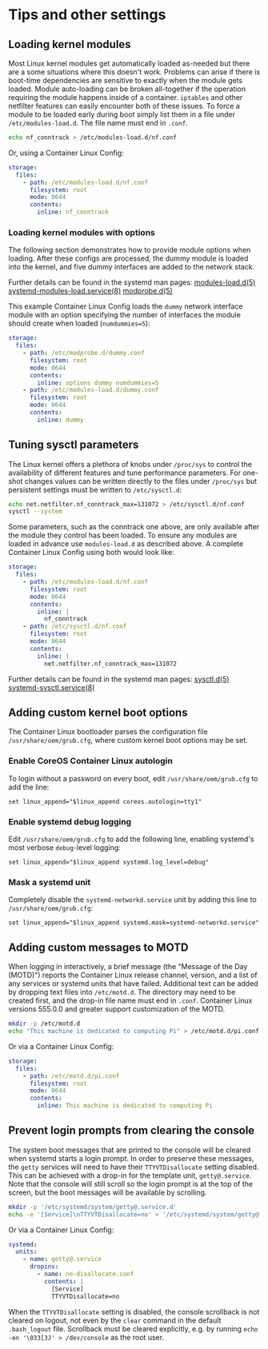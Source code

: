 # Tips and other settings

## Loading kernel modules

Most Linux kernel modules get automatically loaded as-needed but there are a some situations where this doesn't work. Problems can arise if there is boot-time dependencies are sensitive to exactly when the module gets loaded. Module auto-loading can be broken all-together if the operation requiring the module happens inside of a container. `iptables` and other netfilter features can easily encounter both of these issues. To force a module to be loaded early during boot simply list them in a file under `/etc/modules-load.d`. The file name must end in `.conf`.

```sh
echo nf_conntrack > /etc/modules-load.d/nf.conf
```

Or, using a Container Linux Config:

```yaml container-linux-config
storage:
  files:
    - path: /etc/modules-load.d/nf.conf
      filesystem: root
      mode: 0644
      contents:
        inline: nf_conntrack
```

### Loading kernel modules with options

The following section demonstrates how to provide module options when loading. After these configs are processed, the dummy module is loaded into the kernel, and five dummy interfaces are added to the network stack.

Further details can be found in the systemd man pages:
[modules-load.d(5)](http://www.freedesktop.org/software/systemd/man/modules-load.d.html)
[systemd-modules-load.service(8)](http://www.freedesktop.org/software/systemd/man/systemd-modules-load.service.html)
[modprobe.d(5)](http://linux.die.net/man/5/modprobe.d)

This example Container Linux Config loads the `dummy` network interface module with an option specifying the number of interfaces the module should create when loaded (`numdummies=5`):

```yaml container-linux-config
storage:
  files:
    - path: /etc/modprobe.d/dummy.conf
      filesystem: root
      mode: 0644
      contents:
        inline: options dummy numdummies=5
    - path: /etc/modules-load.d/dummy.conf
      filesystem: root
      mode: 0644
      contents:
        inline: dummy
```

## Tuning sysctl parameters

The Linux kernel offers a plethora of knobs under `/proc/sys` to control the availability of different features and tune performance parameters. For one-shot changes values can be written directly to the files under `/proc/sys` but persistent settings must be written to `/etc/sysctl.d`:

```sh
echo net.netfilter.nf_conntrack_max=131072 > /etc/sysctl.d/nf.conf
sysctl --system
```

Some parameters, such as the conntrack one above, are only available after the module they control has been loaded. To ensure any modules are loaded in advance use `modules-load.d` as described above. A complete Container Linux Config using both would look like:

```yaml container-linux-config
storage:
  files:
    - path: /etc/modules-load.d/nf.conf
      filesystem: root
      mode: 0644
      contents:
        inline: |
          nf_conntrack
    - path: /etc/sysctl.d/nf.conf
      filesystem: root
      mode: 0644
      contents:
        inline: |
          net.netfilter.nf_conntrack_max=131072
```

Further details can be found in the systemd man pages:
[sysctl.d(5)](http://www.freedesktop.org/software/systemd/man/sysctl.d.html)
[systemd-sysctl.service(8)](http://www.freedesktop.org/software/systemd/man/systemd-sysctl.service.html)

## Adding custom kernel boot options

The Container Linux bootloader parses the configuration file `/usr/share/oem/grub.cfg`, where custom kernel boot options may be set.

### Enable CoreOS Container Linux autologin

To login without a password on every boot, edit `/usr/share/oem/grub.cfg` to add the line:

```
set linux_append="$linux_append coreos.autologin=tty1"
```

### Enable systemd debug logging

Edit `/usr/share/oem/grub.cfg` to add the following line, enabling systemd's most verbose `debug`-level logging:

```
set linux_append="$linux_append systemd.log_level=debug"
```

### Mask a systemd unit

Completely disable the `systemd-networkd.service` unit by adding this line to `/usr/share/oem/grub.cfg`:

```
set linux_append="$linux_append systemd.mask=systemd-networkd.service"
```

## Adding custom messages to MOTD

When logging in interactively, a brief message (the "Message of the Day (MOTD)") reports the Container Linux release channel, version, and a list of any services or systemd units that have failed. Additional text can be added by dropping text files into `/etc/motd.d`. The directory may need to be created first, and the drop-in file name must end in `.conf`. Container Linux versions 555.0.0 and greater support customization of the MOTD.

```sh
mkdir -p /etc/motd.d
echo "This machine is dedicated to computing Pi" > /etc/motd.d/pi.conf
```

Or via a Container Linux Config:

```yaml container-linux-config
storage:
  files:
    - path: /etc/motd.d/pi.conf
      filesystem: root
      mode: 0644
      contents:
        inline: This machine is dedicated to computing Pi
```

## Prevent login prompts from clearing the console

The system boot messages that are printed to the console will be cleared when systemd starts a login prompt. In order to preserve these messages, the `getty` services will need to have their `TTYVTDisallocate` setting disabled. This can be achieved with a drop-in for the template unit, `getty@.service`. Note that the console will still scroll so the login prompt is at the top of the screen, but the boot messages will be available by scrolling.

```sh
mkdir -p '/etc/systemd/system/getty@.service.d'
echo -e '[Service]\nTTYVTDisallocate=no' > '/etc/systemd/system/getty@.service.d/no-disallocate.conf'
```

Or via a Container Linux Config:

```yaml container-linux-config
systemd:
  units:
    - name: getty@.service
      dropins:
        - name: no-disallocate.conf
          contents: |
            [Service]
            TTYVTDisallocate=no
```

When the `TTYVTDisallocate` setting is disabled, the console scrollback is not cleared on logout, not even by the `clear` command in the default `.bash_logout` file. Scrollback must be cleared explicitly, e.g. by running `echo -en '\033[3J' > /dev/console` as the root user.
